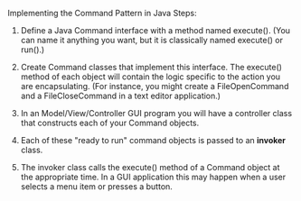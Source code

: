 Implementing the Command Pattern in Java
Steps:

1) Define a Java Command interface with a method named execute(). (You can name it anything you want, but it is classically named execute() or run().)

2) Create Command classes that implement this interface. The execute() method of each object will contain the logic specific to the action you are encapsulating. (For instance, you might create a FileOpenCommand and a FileCloseCommand in a text editor application.)

3) In an Model/View/Controller GUI program you will have a controller class that constructs each of your Command objects. 

4) Each of these "ready to run" command objects is passed to an <b>invoker</b> class.

5) The invoker class calls the execute() method of a Command object at the appropriate time. In a GUI application this may happen when a user selects a menu item or presses a button.
